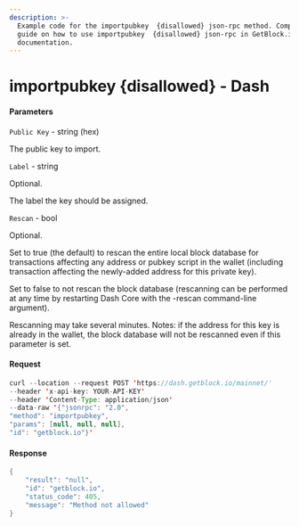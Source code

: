 ```yaml
---
description: >-
  Example code for the importpubkey  {disallowed} json-rpc method. Сomplete
  guide on how to use importpubkey  {disallowed} json-rpc in GetBlock.io Web3
  documentation.
---
```


# importpubkey {disallowed} - Dash

#### Parameters

`Public Key` - string (hex)

The public key to import.

`Label` - string

Optional.

The label the key should be assigned.

`Rescan` - bool

Optional.

Set to true (the default) to rescan the entire local block database for transactions affecting any address or pubkey script in the wallet (including transaction affecting the newly-added address for this private key).

Set to false to not rescan the block database (rescanning can be performed at any time by restarting Dash Core with the -rescan command-line argument).

Rescanning may take several minutes. Notes: if the address for this key is already in the wallet, the block database will not be rescanned even if this parameter is set.

#### Request

```java
curl --location --request POST 'https://dash.getblock.io/mainnet/' 
--header 'x-api-key: YOUR-API-KEY' 
--header 'Content-Type: application/json' 
--data-raw '{"jsonrpc": "2.0",
"method": "importpubkey",
"params": [null, null, null],
"id": "getblock.io"}'
```

#### Response

```java
{
    "result": "null",
    "id": "getblock.io",
    "status_code": 405,
    "message": "Method not allowed"
}
```
